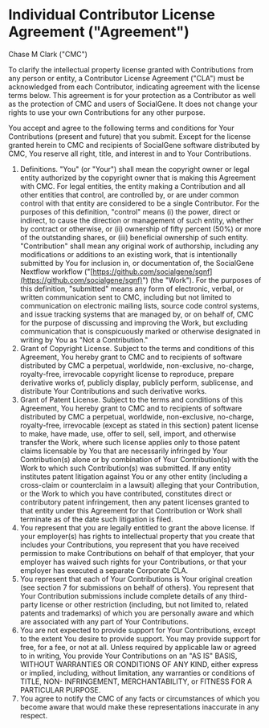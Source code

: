 # Individual Contributor License Agreement ("Agreement")

Chase M Clark ("CMC")

To clarify the intellectual property license
granted with Contributions from any person or entity, a
 Contributor License Agreement ("CLA") must be acknowledged
from each Contributor, indicating agreement with the license
terms below. This agreement is for your protection as a Contributor
as well as the protection of CMC and users of SocialGene. It does not
change your rights to use your own Contributions for any other purpose.

You accept and agree to the following terms and conditions for Your
Contributions (present and future) that you submit. Except
for the license granted herein to CMC and recipients of
SocialGene software distributed by CMC, You reserve all right, title,
and interest in and to Your Contributions.

1. Definitions.
"You" (or "Your") shall mean the copyright owner or legal entity
authorized by the copyright owner that is making this Agreement
with CMC. For legal entities, the entity making a
Contribution and all other entities that control, are controlled
by, or are under common control with that entity are considered to
be a single Contributor. For the purposes of this definition,
"control" means (i) the power, direct or indirect, to cause the
direction or management of such entity, whether by contract or
otherwise, or (ii) ownership of fifty percent (50%) or more of the
outstanding shares, or (iii) beneficial ownership of such entity.
"Contribution" shall mean any original work of authorship,
including any modifications or additions to an existing work, that
is intentionally submitted by You for inclusion
in, or documentation of, the SocialGene Nextflow workflow ("[https://github.com/socialgene/sgnf](https://github.com/socialgene/sgnf)") (the "Work").
For the purposes of this definition,
"submitted" means any form of electronic, verbal, or written
communication sent to CMC, including but not limited to communication on electronic mailing
lists, source code control systems, and issue tracking systems that
are managed by, or on behalf of, CMC for the purpose of
discussing and improving the Work, but excluding communication that
is conspicuously marked or otherwise designated in writing by You
as "Not a Contribution."
2. Grant of Copyright License. Subject to the terms and conditions of
this Agreement, You hereby grant to CMC and to
recipients of software distributed by CMC a perpetual,
worldwide, non-exclusive, no-charge, royalty-free, irrevocable
copyright license to reproduce, prepare derivative works of,
publicly display, publicly perform, sublicense, and distribute Your
Contributions and such derivative works.
3. Grant of Patent License. Subject to the terms and conditions of
this Agreement, You hereby grant to CMC and to
recipients of software distributed by CMC a perpetual,
worldwide, non-exclusive, no-charge, royalty-free, irrevocable
(except as stated in this section) patent license to make, have
made, use, offer to sell, sell, import, and otherwise transfer the
Work, where such license applies only to those patent claims
licensable by You that are necessarily infringed by Your
Contribution(s) alone or by combination of Your Contribution(s)
with the Work to which such Contribution(s) was submitted. If any
entity institutes patent litigation against You or any other entity
(including a cross-claim or counterclaim in a lawsuit) alleging
that your Contribution, or the Work to which you have contributed,
constitutes direct or contributory patent infringement, then any
patent licenses granted to that entity under this Agreement for
that Contribution or Work shall terminate as of the date such
litigation is filed.
4. You represent that you are legally entitled to grant the above
license. If your employer(s) has rights to intellectual property
that you create that includes your Contributions, you represent
that you have received permission to make Contributions on behalf
of that employer, that your employer has waived such rights for
your Contributions, or that your employer has
executed a separate Corporate CLA.
5. You represent that each of Your Contributions is Your original
creation (see section 7 for submissions on behalf of others). You
represent that Your Contribution submissions include complete
details of any third-party license or other restriction (including,
but not limited to, related patents and trademarks) of which you
are personally aware and which are associated with any part of Your
Contributions.
6. You are not expected to provide support for Your Contributions,
except to the extent You desire to provide support. You may provide
support for free, for a fee, or not at all. Unless required by
applicable law or agreed to in writing, You provide Your
Contributions on an "AS IS" BASIS, WITHOUT WARRANTIES OR CONDITIONS
OF ANY KIND, either express or implied, including, without
limitation, any warranties or conditions of TITLE, NON-
INFRINGEMENT, MERCHANTABILITY, or FITNESS FOR A PARTICULAR PURPOSE.
7. You agree to notify the CMC of any facts or circumstances of
which you become aware that would make these representations
inaccurate in any respect.
